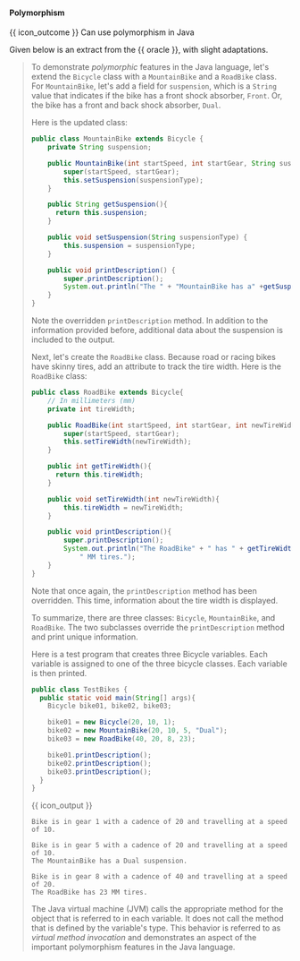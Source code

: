 <div id="title">

#### Polymorphism

</div>

<span id="prereqs"></span>

<span id="outcomes">{{ icon_outcome }} Can use polymorphism in Java</span>

<div id="body">

Given below is an extract from the {{ oracle }}, with slight adaptations.

<blockquote>

To demonstrate _polymorphic_ features in the Java language, let's extend the `Bicycle` class with a `MountainBike` and a `RoadBike` class. For `MountainBike`, let's add a field for `suspension`, which is a `String` value that indicates if the bike has a front shock absorber, `Front`. Or, the bike has a front and back shock absorber, `Dual`.

Here is the updated class:

```java
public class MountainBike extends Bicycle {
    private String suspension;

    public MountainBike(int startSpeed, int startGear, String suspensionType){
        super(startSpeed, startGear);
        this.setSuspension(suspensionType);
    }

    public String getSuspension(){
      return this.suspension;
    }

    public void setSuspension(String suspensionType) {
        this.suspension = suspensionType;
    }

    public void printDescription() {
        super.printDescription();
        System.out.println("The " + "MountainBike has a" +getSuspension() + " suspension.");
    }
}
```

Note the overridden `printDescription` method. In addition to the information provided before, additional data about the suspension is included to the output.

Next, let's create the `RoadBike` class. Because road or racing bikes have skinny tires, add an attribute to track the tire width. Here is the `RoadBike` class:

```java
public class RoadBike extends Bicycle{
    // In millimeters (mm)
    private int tireWidth;

    public RoadBike(int startSpeed, int startGear, int newTireWidth){
        super(startSpeed, startGear);
        this.setTireWidth(newTireWidth);
    }

    public int getTireWidth(){
      return this.tireWidth;
    }

    public void setTireWidth(int newTireWidth){
        this.tireWidth = newTireWidth;
    }

    public void printDescription(){
        super.printDescription();
        System.out.println("The RoadBike" + " has " + getTireWidth() +
            " MM tires.");
    }
}
```

Note that once again, the `printDescription` method has been overridden. This time, information about the tire width is displayed.

To summarize, there are three classes: `Bicycle`, `MountainBike`, and `RoadBike`. The two subclasses override the `printDescription` method and print unique information.

Here is a test program that creates three Bicycle variables. Each variable is assigned to one of the three bicycle classes. Each variable is then printed.

```java
public class TestBikes {
  public static void main(String[] args){
    Bicycle bike01, bike02, bike03;

    bike01 = new Bicycle(20, 10, 1);
    bike02 = new MountainBike(20, 10, 5, "Dual");
    bike03 = new RoadBike(40, 20, 8, 23);

    bike01.printDescription();
    bike02.printDescription();
    bike03.printDescription();
  }
}
```
{{ icon_output }}
```
Bike is in gear 1 with a cadence of 20 and travelling at a speed of 10.

Bike is in gear 5 with a cadence of 20 and travelling at a speed of 10.
The MountainBike has a Dual suspension.

Bike is in gear 8 with a cadence of 40 and travelling at a speed of 20.
The RoadBike has 23 MM tires.
```

The Java virtual machine (JVM) calls the appropriate method for the object that is referred to in each variable. It does not call the method that is defined by the variable's type. This behavior is referred to as _virtual method invocation_ and demonstrates an aspect of the important polymorphism features in the Java language.


</blockquote>

</div>

<div id="extras">
</div>